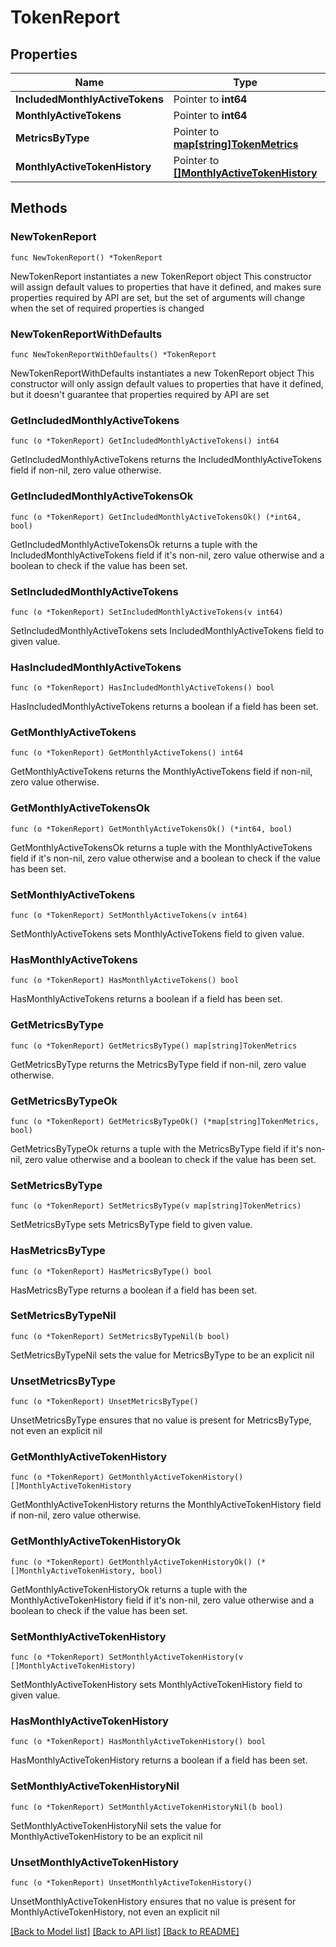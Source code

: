 # TokenReport

## Properties

Name | Type | Description | Notes
------------ | ------------- | ------------- | -------------
**IncludedMonthlyActiveTokens** | Pointer to **int64** |  | [optional] 
**MonthlyActiveTokens** | Pointer to **int64** |  | [optional] 
**MetricsByType** | Pointer to [**map[string]TokenMetrics**](TokenMetrics.md) |  | [optional] 
**MonthlyActiveTokenHistory** | Pointer to [**[]MonthlyActiveTokenHistory**](MonthlyActiveTokenHistory.md) |  | [optional] 

## Methods

### NewTokenReport

`func NewTokenReport() *TokenReport`

NewTokenReport instantiates a new TokenReport object
This constructor will assign default values to properties that have it defined,
and makes sure properties required by API are set, but the set of arguments
will change when the set of required properties is changed

### NewTokenReportWithDefaults

`func NewTokenReportWithDefaults() *TokenReport`

NewTokenReportWithDefaults instantiates a new TokenReport object
This constructor will only assign default values to properties that have it defined,
but it doesn't guarantee that properties required by API are set

### GetIncludedMonthlyActiveTokens

`func (o *TokenReport) GetIncludedMonthlyActiveTokens() int64`

GetIncludedMonthlyActiveTokens returns the IncludedMonthlyActiveTokens field if non-nil, zero value otherwise.

### GetIncludedMonthlyActiveTokensOk

`func (o *TokenReport) GetIncludedMonthlyActiveTokensOk() (*int64, bool)`

GetIncludedMonthlyActiveTokensOk returns a tuple with the IncludedMonthlyActiveTokens field if it's non-nil, zero value otherwise
and a boolean to check if the value has been set.

### SetIncludedMonthlyActiveTokens

`func (o *TokenReport) SetIncludedMonthlyActiveTokens(v int64)`

SetIncludedMonthlyActiveTokens sets IncludedMonthlyActiveTokens field to given value.

### HasIncludedMonthlyActiveTokens

`func (o *TokenReport) HasIncludedMonthlyActiveTokens() bool`

HasIncludedMonthlyActiveTokens returns a boolean if a field has been set.

### GetMonthlyActiveTokens

`func (o *TokenReport) GetMonthlyActiveTokens() int64`

GetMonthlyActiveTokens returns the MonthlyActiveTokens field if non-nil, zero value otherwise.

### GetMonthlyActiveTokensOk

`func (o *TokenReport) GetMonthlyActiveTokensOk() (*int64, bool)`

GetMonthlyActiveTokensOk returns a tuple with the MonthlyActiveTokens field if it's non-nil, zero value otherwise
and a boolean to check if the value has been set.

### SetMonthlyActiveTokens

`func (o *TokenReport) SetMonthlyActiveTokens(v int64)`

SetMonthlyActiveTokens sets MonthlyActiveTokens field to given value.

### HasMonthlyActiveTokens

`func (o *TokenReport) HasMonthlyActiveTokens() bool`

HasMonthlyActiveTokens returns a boolean if a field has been set.

### GetMetricsByType

`func (o *TokenReport) GetMetricsByType() map[string]TokenMetrics`

GetMetricsByType returns the MetricsByType field if non-nil, zero value otherwise.

### GetMetricsByTypeOk

`func (o *TokenReport) GetMetricsByTypeOk() (*map[string]TokenMetrics, bool)`

GetMetricsByTypeOk returns a tuple with the MetricsByType field if it's non-nil, zero value otherwise
and a boolean to check if the value has been set.

### SetMetricsByType

`func (o *TokenReport) SetMetricsByType(v map[string]TokenMetrics)`

SetMetricsByType sets MetricsByType field to given value.

### HasMetricsByType

`func (o *TokenReport) HasMetricsByType() bool`

HasMetricsByType returns a boolean if a field has been set.

### SetMetricsByTypeNil

`func (o *TokenReport) SetMetricsByTypeNil(b bool)`

 SetMetricsByTypeNil sets the value for MetricsByType to be an explicit nil

### UnsetMetricsByType
`func (o *TokenReport) UnsetMetricsByType()`

UnsetMetricsByType ensures that no value is present for MetricsByType, not even an explicit nil
### GetMonthlyActiveTokenHistory

`func (o *TokenReport) GetMonthlyActiveTokenHistory() []MonthlyActiveTokenHistory`

GetMonthlyActiveTokenHistory returns the MonthlyActiveTokenHistory field if non-nil, zero value otherwise.

### GetMonthlyActiveTokenHistoryOk

`func (o *TokenReport) GetMonthlyActiveTokenHistoryOk() (*[]MonthlyActiveTokenHistory, bool)`

GetMonthlyActiveTokenHistoryOk returns a tuple with the MonthlyActiveTokenHistory field if it's non-nil, zero value otherwise
and a boolean to check if the value has been set.

### SetMonthlyActiveTokenHistory

`func (o *TokenReport) SetMonthlyActiveTokenHistory(v []MonthlyActiveTokenHistory)`

SetMonthlyActiveTokenHistory sets MonthlyActiveTokenHistory field to given value.

### HasMonthlyActiveTokenHistory

`func (o *TokenReport) HasMonthlyActiveTokenHistory() bool`

HasMonthlyActiveTokenHistory returns a boolean if a field has been set.

### SetMonthlyActiveTokenHistoryNil

`func (o *TokenReport) SetMonthlyActiveTokenHistoryNil(b bool)`

 SetMonthlyActiveTokenHistoryNil sets the value for MonthlyActiveTokenHistory to be an explicit nil

### UnsetMonthlyActiveTokenHistory
`func (o *TokenReport) UnsetMonthlyActiveTokenHistory()`

UnsetMonthlyActiveTokenHistory ensures that no value is present for MonthlyActiveTokenHistory, not even an explicit nil

[[Back to Model list]](../README.md#documentation-for-models) [[Back to API list]](../README.md#documentation-for-api-endpoints) [[Back to README]](../README.md)


